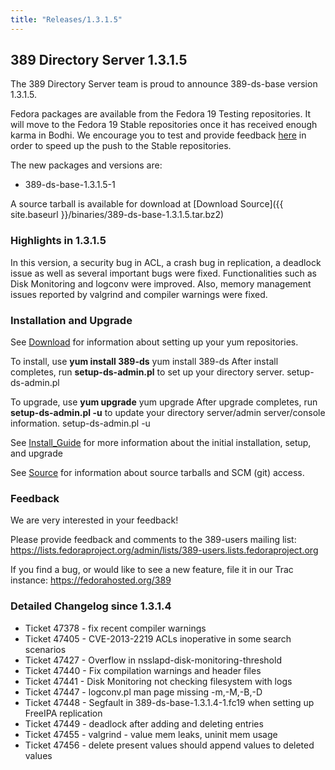 ```yaml
---
title: "Releases/1.3.1.5"
---
```

389 Directory Server 1.3.1.5
----------------------------

The 389 Directory Server team is proud to announce 389-ds-base version 1.3.1.5.

Fedora packages are available from the Fedora 19 Testing repositories. It will move to the Fedora 19 Stable repositories once it has received enough karma in Bodhi. We encourage you to test and provide feedback [here](https://admin.fedoraproject.org/updates/389-ds-base-1.3.1.5-1.fc19) in order to speed up the push to the Stable repositories.

The new packages and versions are:

-   389-ds-base-1.3.1.5-1

A source tarball is available for download at [Download Source]({{ site.baseurl }}/binaries/389-ds-base-1.3.1.5.tar.bz2)

### Highlights in 1.3.1.5

In this version, a security bug in ACL, a crash bug in replication, a deadlock issue as well as several important bugs were fixed. Functionalities such as Disk Monitoring and logconv were improved. Also, memory management issues reported by valgrind and compiler warnings were fixed.

### Installation and Upgrade

See [Download](../download.html) for information about setting up your yum repositories.

To install, use **yum install 389-ds** yum install 389-ds After install completes, run **setup-ds-admin.pl** to set up your directory server. setup-ds-admin.pl

To upgrade, use **yum upgrade** yum upgrade After upgrade completes, run **setup-ds-admin.pl -u** to update your directory server/admin server/console information. setup-ds-admin.pl -u

See [Install\_Guide](../legacy/install-guide.html) for more information about the initial installation, setup, and upgrade

See [Source](../development/source.html) for information about source tarballs and SCM (git) access.

### Feedback

We are very interested in your feedback!

Please provide feedback and comments to the 389-users mailing list: <https://lists.fedoraproject.org/admin/lists/389-users.lists.fedoraproject.org>

If you find a bug, or would like to see a new feature, file it in our Trac instance: <https://fedorahosted.org/389>

### Detailed Changelog since 1.3.1.4

-   Ticket 47378 - fix recent compiler warnings
-   Ticket 47405 - CVE-2013-2219 ACLs inoperative in some search scenarios
-   Ticket 47427 - Overflow in nsslapd-disk-monitoring-threshold
-   Ticket 47440 - Fix compilation warnings and header files
-   Ticket 47441 - Disk Monitoring not checking filesystem with logs
-   Ticket 47447 - logconv.pl man page missing -m,-M,-B,-D
-   Ticket 47448 - Segfault in 389-ds-base-1.3.1.4-1.fc19 when setting up FreeIPA replication
-   Ticket 47449 - deadlock after adding and deleting entries
-   Ticket 47455 - valgrind - value mem leaks, uninit mem usage
-   Ticket 47456 - delete present values should append values to deleted values

